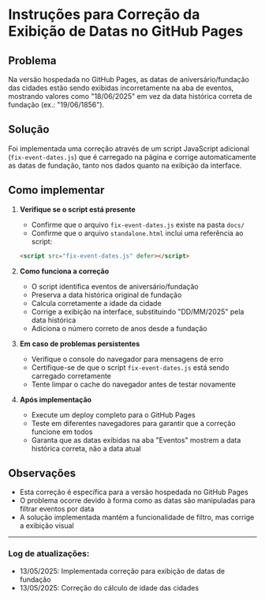 # Instruções para Correção da Exibição de Datas no GitHub Pages

## Problema
Na versão hospedada no GitHub Pages, as datas de aniversário/fundação das cidades estão sendo exibidas incorretamente na aba de eventos, mostrando valores como "18/06/2025" em vez da data histórica correta de fundação (ex.: "19/06/1856").

## Solução
Foi implementada uma correção através de um script JavaScript adicional (`fix-event-dates.js`) que é carregado na página e corrige automaticamente as datas de fundação, tanto nos dados quanto na exibição da interface.

## Como implementar

1. **Verifique se o script está presente**
   - Confirme que o arquivo `fix-event-dates.js` existe na pasta `docs/`
   - Confirme que o arquivo `standalone.html` inclui uma referência ao script:
   ```html
   <script src="fix-event-dates.js" defer></script>
   ```

2. **Como funciona a correção**
   - O script identifica eventos de aniversário/fundação
   - Preserva a data histórica original de fundação
   - Calcula corretamente a idade da cidade
   - Corrige a exibição na interface, substituindo "DD/MM/2025" pela data histórica
   - Adiciona o número correto de anos desde a fundação

3. **Em caso de problemas persistentes**
   - Verifique o console do navegador para mensagens de erro
   - Certifique-se de que o script `fix-event-dates.js` está sendo carregado corretamente
   - Tente limpar o cache do navegador antes de testar novamente

4. **Após implementação**
   - Execute um deploy completo para o GitHub Pages
   - Teste em diferentes navegadores para garantir que a correção funcione em todos
   - Garanta que as datas exibidas na aba "Eventos" mostrem a data histórica correta, não a data atual

## Observações
- Esta correção é específica para a versão hospedada no GitHub Pages
- O problema ocorre devido à forma como as datas são manipuladas para filtrar eventos por data
- A solução implementada mantém a funcionalidade de filtro, mas corrige a exibição visual

---

### Log de atualizações:
- 13/05/2025: Implementada correção para exibição de datas de fundação
- 13/05/2025: Correção do cálculo de idade das cidades